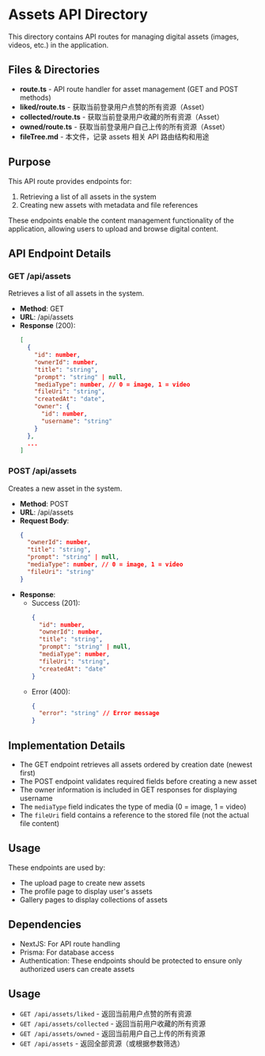 # Assets API Directory

This directory contains API routes for managing digital assets (images, videos, etc.) in the application.

## Files & Directories

- **route.ts** - API route handler for asset management (GET and POST methods)
- **liked/route.ts** - 获取当前登录用户点赞的所有资源（Asset）
- **collected/route.ts** - 获取当前登录用户收藏的所有资源（Asset）
- **owned/route.ts** - 获取当前登录用户自己上传的所有资源（Asset）
- **fileTree.md** - 本文件，记录 assets 相关 API 路由结构和用途

## Purpose

This API route provides endpoints for:

1. Retrieving a list of all assets in the system
2. Creating new assets with metadata and file references

These endpoints enable the content management functionality of the application, allowing users to upload and browse digital content.

## API Endpoint Details

### GET /api/assets

Retrieves a list of all assets in the system.

- **Method**: GET
- **URL**: /api/assets
- **Response** (200):
  ```json
  [
    {
      "id": number,
      "ownerId": number,
      "title": "string",
      "prompt": "string" | null,
      "mediaType": number, // 0 = image, 1 = video
      "fileUri": "string",
      "createdAt": "date",
      "owner": {
        "id": number,
        "username": "string"
      }
    },
    ...
  ]
  ```

### POST /api/assets

Creates a new asset in the system.

- **Method**: POST
- **URL**: /api/assets
- **Request Body**:
  ```json
  {
    "ownerId": number,
    "title": "string",
    "prompt": "string" | null,
    "mediaType": number, // 0 = image, 1 = video
    "fileUri": "string"
  }
  ```
- **Response**:
  - Success (201):
    ```json
    {
      "id": number,
      "ownerId": number,
      "title": "string",
      "prompt": "string" | null,
      "mediaType": number,
      "fileUri": "string",
      "createdAt": "date"
    }
    ```
  - Error (400):
    ```json
    {
      "error": "string" // Error message
    }
    ```

## Implementation Details

- The GET endpoint retrieves all assets ordered by creation date (newest first)
- The POST endpoint validates required fields before creating a new asset
- The owner information is included in GET responses for displaying username
- The `mediaType` field indicates the type of media (0 = image, 1 = video)
- The `fileUri` field contains a reference to the stored file (not the actual file content)

## Usage

These endpoints are used by:

- The upload page to create new assets
- The profile page to display user's assets
- Gallery pages to display collections of assets

## Dependencies

- NextJS: For API route handling
- Prisma: For database access
- Authentication: These endpoints should be protected to ensure only authorized users can create assets

## Usage

- `GET /api/assets/liked` - 返回当前用户点赞的所有资源
- `GET /api/assets/collected` - 返回当前用户收藏的所有资源
- `GET /api/assets/owned` - 返回当前用户自己上传的所有资源
- `GET /api/assets` - 返回全部资源（或根据参数筛选）
